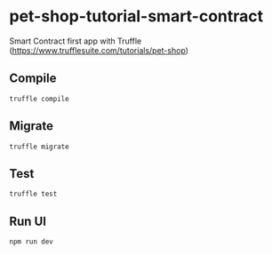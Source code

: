 # pet-shop-tutorial-smart-contract
Smart Contract first app with Truffle (https://www.trufflesuite.com/tutorials/pet-shop)

## Compile
```truffle compile```

## Migrate
```truffle migrate```

## Test
```truffle test```

## Run UI 
```npm run dev```
